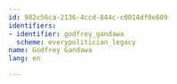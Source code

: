 ```yaml
---
id: 982c56ca-2136-4ccd-844c-c0014df0e609
identifiers:
- identifier: godfrey_gandawa
  scheme: everypolitician_legacy
name: Godfrey Gandawa
lang: en

---
```

